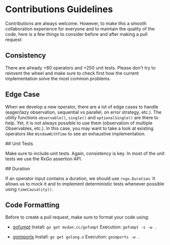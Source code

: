 # Contributions Guidelines

Contributions are always welcome. However, to make this a smooth collaboration experience for everyone and to maintain the quality of the code, here is a few things to consider before and after making a pull request:

## Consistency

There are already +80 operators and +250 unit tests. Please don't try to reinvent the wheel and make sure to check first how the current implementation solve the most common problems.

## Edge Case

When we develop a new operator, there are a lot of edge cases to handle (eager/lazy observation, sequential vs parallel, on error strategy, etc.). The utility functions `observable()`, `single()` and `optionalSingle()` are there to help. Yet, it is not always possible to use them (observation of multiple Observables, etc.). In this case, you may want to take a look at existing operators like `WindowWithTime` to see an exhaustive implementation.

## Unit Tests

Make sure to include unit tests. Again, consistency is key. In most of the unit tests we use the RxGo assertion API.

## Duration

If an operator input contains a duration, we should use `rxgo.Duration`. It allows us to mock it and to implement deterministic tests whenever possible using `timeCausality()`.

## Code Formatting

Before to create a pull request, make sure to format your code using:

* [gofumpt](https://github.com/mvdan/gofumpt)
Install: `go get mvdan.cc/gofumpt`
Execution: `gofumpt -s -w .`

* [goimports](https://godoc.org/golang.org/x/tools/cmd/goimports)
Install: `go get golang.o`
Execution: `goimports -w .`